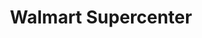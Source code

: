---
title: "Walmart Supercenter"
url: /baton-rouge/walmart-supercenter-north-mall-drive/
shop: Supermarkt
---